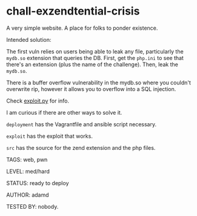 # chall-exzendtential-crisis

A very simple website. A place for folks to ponder existence.

Intended solution:

The first vuln relies on users being able to leak any file, particularly the `mydb.so` extension that queries the DB. First, get the `php.ini` to see that there's an extension (plus the name of the challenge). Then, leak the `mydb.so`.

There is a buffer overflow vulnerability in the mydb.so where you couldn't overwrite rip, however it allows you to overflow into a SQL injection. 

Check [exploit.py](exploit.py) for info.

I am curious if there are other ways to solve it. 

`deployment` has the Vagrantfile and ansible script necessary.

`exploit` has the exploit that works.

`src` has the source for the zend extension and the php files.

TAGS: web, pwn

LEVEL: med/hard

STATUS: ready to deploy

AUTHOR: adamd

TESTED BY: nobody. 
